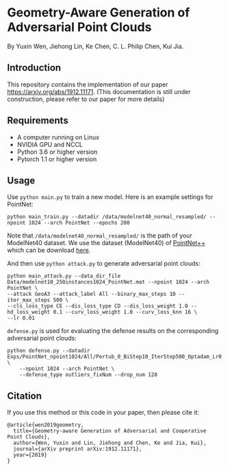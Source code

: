 # Geometry-Aware Generation of Adversarial Point Clouds
By Yuxin Wen, Jiehong Lin, Ke Chen, C. L. Philip Chen, Kui Jia.

## Introduction
This repository contains the implementation of our paper <https://arxiv.org/abs/1912.11171>.
(This documentation is still under construction, please refer to our paper for more details)


## Requirements
* A computer running on Linux
* NVIDIA GPU and NCCL
* Python 3.6 or higher version
* Pytorch 1.1 or higher version

## Usage
Use `python main.py` to train a new model. Here is an example settings for PointNet:
```
python main_train.py --datadir /data/modelnet40_normal_resampled/ --npoint 1024 --arch PointNet --epochs 200
```
Note that `/data/modelnet40_normal_resampled/` is the path of your ModelNet40 dataset. We use the dataset (ModelNet40) of [PointNet++](https://github.com/charlesq34/pointnet2) which can be download [here](https://shapenet.cs.stanford.edu/media/modelnet40_normal_resampled.zip).

And then use `python attack.py` to generate adversarial point clouds:
```
python main_attack.py --data_dir_file Data/modelnet10_250instances1024_PointNet.mat --npoint 1024 --arch PointNet \
--attack GeoA3 --attack_label All --binary_max_steps 10 --iter_max_steps 500 \
--cls_loss_type CE --dis_loss_type CD --dis_loss_weight 1.0 --hd_loss_weight 0.1 --curv_loss_weight 1.0 --curv_loss_knn 16 \
--lr 0.01
```

`defense.py` is used for evaluating the defense results on the corresponding adversarial point clouds:
```
python defense.py --datadir Exps/PointNet_npoint1024/All/Pertub_0_BiStep10_IterStep500_Optadam_Lr0.01_Initcons10_CE_CDLoss1.0_HDLoss0.1_CurLoss1.0_k16/Mat \
	--npoint 1024 --arch PointNet \
	--defense_type outliers_fixNum --drop_num 128
```

## Citation
If you use this method or this code in your paper, then please cite it:

```
@article{wen2019geometry,
  title={Geometry-aware Generation of Adversarial and Cooperative Point Clouds},
  author={Wen, Yuxin and Lin, Jiehong and Chen, Ke and Jia, Kui},
  journal={arXiv preprint arXiv:1912.11171},
  year={2019}
}
```
